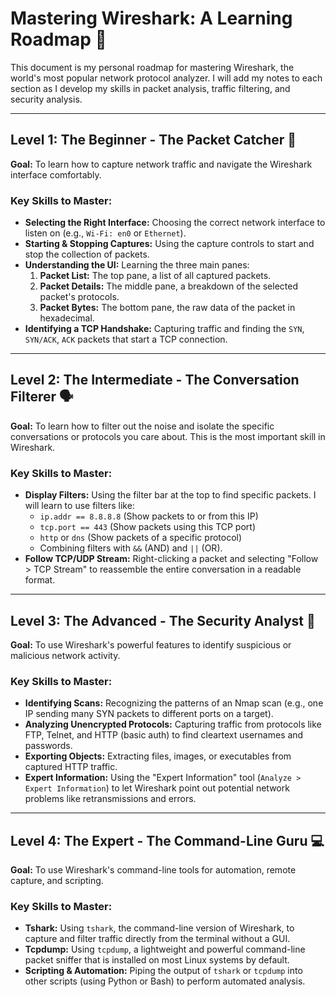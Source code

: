 # Mastering Wireshark: A Learning Roadmap 🦈

This document is my personal roadmap for mastering Wireshark, the world's most popular network protocol analyzer. I will add my notes to each section as I develop my skills in packet analysis, traffic filtering, and security analysis.

---

## Level 1: The Beginner - The Packet Catcher 🎣

**Goal:** To learn how to capture network traffic and navigate the Wireshark interface comfortably.

### Key Skills to Master:
* **Selecting the Right Interface:** Choosing the correct network interface to listen on (e.g., `Wi-Fi: en0` or `Ethernet`).
* **Starting & Stopping Captures:** Using the capture controls to start and stop the collection of packets.
* **Understanding the UI:** Learning the three main panes:
    1.  **Packet List:** The top pane, a list of all captured packets.
    2.  **Packet Details:** The middle pane, a breakdown of the selected packet's protocols.
    3.  **Packet Bytes:** The bottom pane, the raw data of the packet in hexadecimal.
* **Identifying a TCP Handshake:** Capturing traffic and finding the `SYN`, `SYN/ACK`, `ACK` packets that start a TCP connection.



---

## Level 2: The Intermediate - The Conversation Filterer 🗣️

**Goal:** To learn how to filter out the noise and isolate the specific conversations or protocols you care about. This is the most important skill in Wireshark.

### Key Skills to Master:
* **Display Filters:** Using the filter bar at the top to find specific packets. I will learn to use filters like:
    * `ip.addr == 8.8.8.8` (Show packets to or from this IP)
    * `tcp.port == 443` (Show packets using this TCP port)
    * `http` or `dns` (Show packets of a specific protocol)
    * Combining filters with `&&` (AND) and `||` (OR).
* **Follow TCP/UDP Stream:** Right-clicking a packet and selecting "Follow > TCP Stream" to reassemble the entire conversation in a readable format.



---

## Level 3: The Advanced - The Security Analyst 🔎

**Goal:** To use Wireshark's powerful features to identify suspicious or malicious network activity.

### Key Skills to Master:
* **Identifying Scans:** Recognizing the patterns of an Nmap scan (e.g., one IP sending many SYN packets to different ports on a target).
* **Analyzing Unencrypted Protocols:** Capturing traffic from protocols like FTP, Telnet, and HTTP (basic auth) to find cleartext usernames and passwords.
* **Exporting Objects:** Extracting files, images, or executables from captured HTTP traffic.
* **Expert Information:** Using the "Expert Information" tool (`Analyze > Expert Information`) to let Wireshark point out potential network problems like retransmissions and errors.


---

## Level 4: The Expert - The Command-Line Guru 💻

**Goal:** To use Wireshark's command-line tools for automation, remote capture, and scripting.

### Key Skills to Master:
* **Tshark:** Using `tshark`, the command-line version of Wireshark, to capture and filter traffic directly from the terminal without a GUI.
* **Tcpdump:** Using `tcpdump`, a lightweight and powerful command-line packet sniffer that is installed on most Linux systems by default.
* **Scripting & Automation:** Piping the output of `tshark` or `tcpdump` into other scripts (using Python or Bash) to perform automated analysis.

